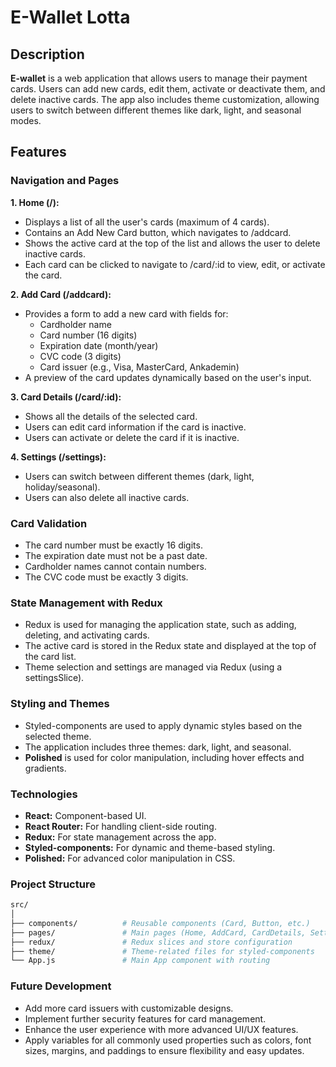 # E-Wallet Lotta
## Description
**E-wallet** is a web application that allows users to manage their payment cards. Users can add new cards, edit them, activate or deactivate them, and delete inactive cards. The app also includes theme customization, allowing users to switch between different themes like dark, light, and seasonal modes.

## **Features**
### Navigation and Pages

  **1. Home (/):**
  
  - Displays a list of all the user's cards (maximum of 4 cards).
  - Contains an Add New Card button, which navigates to /addcard.
  - Shows the active card at the top of the list and allows the user to delete inactive cards.
  - Each card can be clicked to navigate to /card/:id to view, edit, or activate the card.

  **2. Add Card (/addcard):**
  
  - Provides a form to add a new card with fields for:
    -  Cardholder name
    -  Card number (16 digits)
    -  Expiration date (month/year)
    -  CVC code (3 digits)
    -  Card issuer (e.g., Visa, MasterCard, Ankademin)
  - A preview of the card updates dynamically based on the user's input.
  
  **3. Card Details (/card/:id):**
  
  -  Shows all the details of the selected card.
  -  Users can edit card information if the card is inactive.
  -  Users can activate or delete the card if it is inactive.
  
  **4. Settings (/settings):**
  
  -  Users can switch between different themes (dark, light, holiday/seasonal).
  -  Users can also delete all inactive cards.

### Card Validation

-  The card number must be exactly 16 digits.
-  The expiration date must not be a past date.
-  Cardholder names cannot contain numbers.
-  The CVC code must be exactly 3 digits.

### State Management with Redux

-  Redux is used for managing the application state, such as adding, deleting, and activating cards.
-  The active card is stored in the Redux state and displayed at the top of the card list.
-  Theme selection and settings are managed via Redux (using a settingsSlice).

### Styling and Themes

-  Styled-components are used to apply dynamic styles based on the selected theme.
-  The application includes three themes: dark, light, and seasonal.
- **Polished** is used for color manipulation, including hover effects and gradients.

### Technologies

-  **React:** Component-based UI.
-  **React Router:** For handling client-side routing.
-  **Redux:** For state management across the app.
-  **Styled-components:** For dynamic and theme-based styling.
-  **Polished:** For advanced color manipulation in CSS.

### Project Structure

```bash
src/
│
├── components/          # Reusable components (Card, Button, etc.)
├── pages/               # Main pages (Home, AddCard, CardDetails, Settings)
├── redux/               # Redux slices and store configuration
├── theme/               # Theme-related files for styled-components
└── App.js               # Main App component with routing

```

### Future Development
-  Add more card issuers with customizable designs.
-  Implement further security features for card management.
-  Enhance the user experience with more advanced UI/UX features.
-  Apply variables for all commonly used properties such as colors, font sizes, margins, and paddings to ensure flexibility and easy updates.
